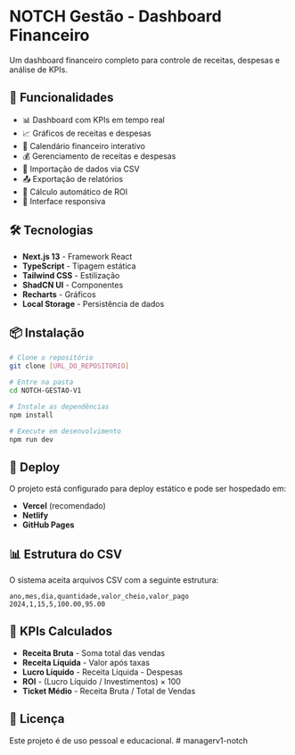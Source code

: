 # NOTCH Gestão - Dashboard Financeiro

Um dashboard financeiro completo para controle de receitas, despesas e análise de KPIs.

## 🚀 Funcionalidades

- 📊 Dashboard com KPIs em tempo real
- 📈 Gráficos de receitas e despesas
- 📅 Calendário financeiro interativo
- 💰 Gerenciamento de receitas e despesas
- 📁 Importação de dados via CSV
- 📤 Exportação de relatórios
- 🎯 Cálculo automático de ROI
- 📱 Interface responsiva

## 🛠️ Tecnologias

- **Next.js 13** - Framework React
- **TypeScript** - Tipagem estática
- **Tailwind CSS** - Estilização
- **ShadCN UI** - Componentes
- **Recharts** - Gráficos
- **Local Storage** - Persistência de dados

## 📦 Instalação

```bash
# Clone o repositório
git clone [URL_DO_REPOSITORIO]

# Entre na pasta
cd NOTCH-GESTAO-V1

# Instale as dependências
npm install

# Execute em desenvolvimento
npm run dev
```

## 🚀 Deploy

O projeto está configurado para deploy estático e pode ser hospedado em:

- **Vercel** (recomendado)
- **Netlify**
- **GitHub Pages**

## 📊 Estrutura do CSV

O sistema aceita arquivos CSV com a seguinte estrutura:

```csv
ano,mes,dia,quantidade,valor_cheio,valor_pago
2024,1,15,5,100.00,95.00
```

## 🎯 KPIs Calculados

- **Receita Bruta** - Soma total das vendas
- **Receita Líquida** - Valor após taxas
- **Lucro Líquido** - Receita Líquida - Despesas
- **ROI** - (Lucro Líquido / Investimentos) × 100
- **Ticket Médio** - Receita Bruta / Total de Vendas

## 📝 Licença

Este projeto é de uso pessoal e educacional. #   m a n a g e r v 1 - n o t c h  
 
